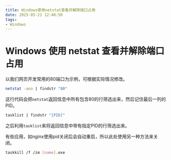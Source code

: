 ```yaml
---
title: Windows使用netstat查看并解除端口占用
date: 2025-05-21 12:40:50
tags:
- Windows
---
```


# Windows 使用 netstat 查看并解除端口占用

以我们网页开发常用的80端口为示例，可根据实际情况修改。

```bash
netstat -ano | findstr "80"
```

这行代码会把`netstat`返回信息中所有包含80的行筛选出来，然后记住最后一列的PID。

```bash
tasklist | findstr "[PID]"
```

之后利用`tasklist`来将返回信息中带有指定PID的行筛选出来。

有些应用，如nginx使用pid关闭后会自动重启，所以此处使用另一种方法来关闭。

```bash
taskkill /f /im [name].exe
```

